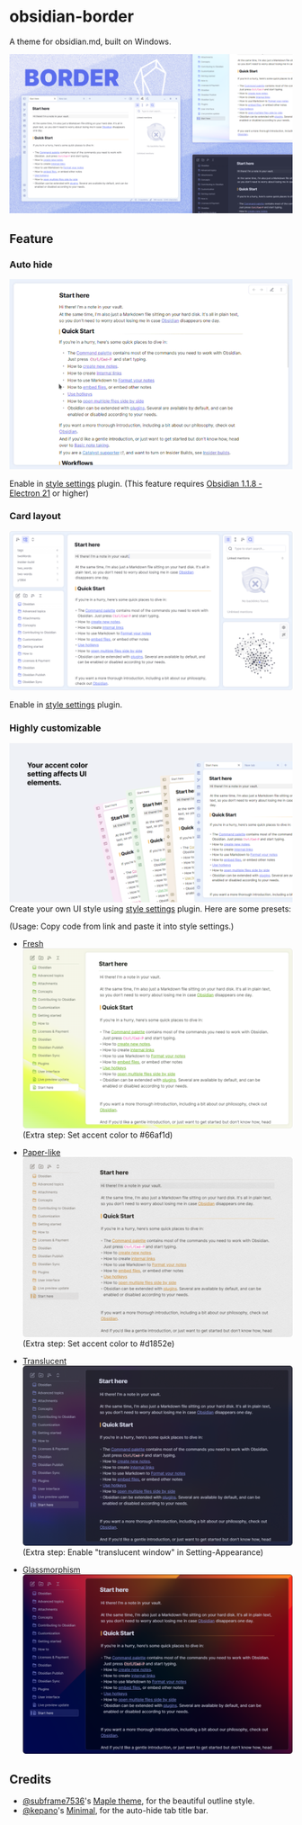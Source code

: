 # obsidian-border

A theme for obsidian.md, built on Windows.

![screenshot](cover-lg.png)

## Feature

### Auto hide

![screenshot](img/screenshot.gif)

Enable in [style settings](https://github.com/mgmeyers/obsidian-style-settings) plugin.
(This feature requires [Obsidian 1.1.8 - Electron 21](https://github.com/obsidianmd/obsidian-releases/releases/tag/v1.1.8-E21) or higher)

### Card layout

![screenshot](img/card.png)

Enable in [style settings](https://github.com/mgmeyers/obsidian-style-settings) plugin.

### Highly customizable

![screenshot](img/screenshot-1.png)
Create your own UI style using [style settings](https://github.com/mgmeyers/obsidian-style-settings) plugin. Here are some presets:

(Usage: Copy code from link and paste it into style settings.)

+ [Fresh](https://github.com/Akifyss/obsidian-border/blob/main/presets/Fresh.json)
![screenshot](img/Fresh.png)
(Extra step: Set accent color to #66af1d)

+ [Paper-like](https://github.com/Akifyss/obsidian-border/blob/main/presets/Paper-like.json)
![screenshot](img/paper.png)
(Extra step: Set accent color to #d1852e)

+ [Translucent](https://github.com/Akifyss/obsidian-border/blob/main/presets/Translucent.json)
![screenshot](img/Translucent.png)
(Extra step: Enable "translucent window" in Setting-Appearance)

+ [Glassmorphism](https://github.com/Akifyss/obsidian-border/blob/main/presets/Glassmorphism.json)
![screenshot](img/Glass.png)

## Credits

+ [@subframe7536](https://github.com/subframe7536)'s [Maple theme](https://github.com/subframe7536/obsidian-theme-maple), for the beautiful outline style.
+ [@kepano](https://github.com/kepano)'s [Minimal](https://github.com/kepano/obsidian-minimal), for the auto-hide tab title bar.
